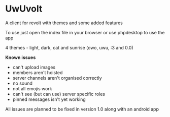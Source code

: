 # UwUvolt
A client for revolt with themes and some added features

To use just open the index file in your browser or use phpdesktop to use the app

4 themes - light, dark, cat and sunrise (owo, uwu, :3 and 0.0)


**Known issues**

- can't upload images
- members aren't hoisted
- server channels aren't organised correctly
- no sound
- not all emojis work
- can't see (but can use) server specific roles
- pinned messages isn't yet working

All issues are planned to be fixed in version 1.0 along with an android app
